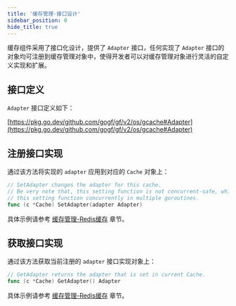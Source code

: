 ```yaml
---
title: '缓存管理-接口设计'
sidebar_position: 0
hide_title: true
---
```


缓存组件采用了接口化设计，提供了 `Adapter` 接口，任何实现了 `Adapter` 接口的对象均可注册到缓存管理对象中，使得开发者可以对缓存管理对象进行灵活的自定义实现和扩展。

## 接口定义

`Adapter` 接口定义如下：

[https://pkg.go.dev/github.com/gogf/gf/v2/os/gcache#Adapter](https://pkg.go.dev/github.com/gogf/gf/v2/os/gcache#Adapter)

## 注册接口实现

通过该方法将实现的 `adapter` 应用到对应的 `Cache` 对象上：

```go
// SetAdapter changes the adapter for this cache.
// Be very note that, this setting function is not concurrent-safe, which means you should not call
// this setting function concurrently in multiple goroutines.
func (c *Cache) SetAdapter(adapter Adapter)
```

具体示例请参考 [缓存管理-Redis缓存](output/goframe-v2.6-md/核心组件/缓存管理/缓存管理-Redis缓存) 章节。

## 获取接口实现

通过该方法获取当前注册的 `adapter` 接口实现对象上：

```go
// GetAdapter returns the adapter that is set in current Cache.
func (c *Cache) GetAdapter() Adapter
```

具体示例请参考 [缓存管理-Redis缓存](output/goframe-v2.6-md/核心组件/缓存管理/缓存管理-Redis缓存) 章节。